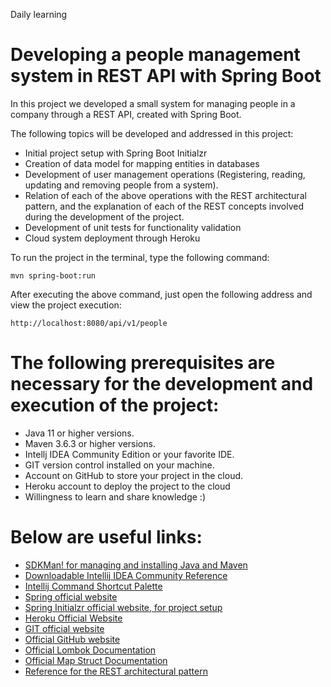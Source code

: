 Daily learning

# Developing a people management system in REST API with Spring Boot

In this project we developed a small system for managing people in a company through a REST API, created with Spring Boot.

The following topics will be developed and addressed in this project:

* Initial project setup with Spring Boot Initialzr
* Creation of data model for mapping entities in databases
* Development of user management operations (Registering, reading, updating and removing people from a system).
* Relation of each of the above operations with the REST architectural pattern, and the explanation of each of the REST concepts involved during the development of the project.
* Development of unit tests for functionality validation
* Cloud system deployment through Heroku

To run the project in the terminal, type the following command:

```shell script
mvn spring-boot:run 
```
After executing the above command, just open the following address and view the project execution:

```
http://localhost:8080/api/v1/people
```
# The following prerequisites are necessary for the development and execution of the project:

* Java 11 or higher versions.
* Maven 3.6.3 or higher versions.
* Intellj IDEA Community Edition or your favorite IDE.
* GIT version control installed on your machine.
* Account on GitHub to store your project in the cloud.
* Heroku account to deploy the project to the cloud
* Willingness to learn and share knowledge :)

# Below are useful links:

* [SDKMan! for managing and installing Java and Maven](https://sdkman.io/)
* [Downloadable Intellij IDEA Community Reference](https://www.jetbrains.com/idea/download)
* [Intellij Command Shortcut Palette](https://resources.jetbrains.com/storage/products/intellij-idea/docs/IntelliJIDEA_ReferenceCard.pdf)
* [Spring official website](https://spring.io/)
* [Spring Initialzr official website, for project setup](https://start.spring.io/)
* [Heroku Official Website](https://www.heroku.com/)
* [GIT official website](https://git-scm.com/)
* [Official GitHub website](http://github.com/)
* [Official Lombok Documentation](https://projectlombok.org/)
* [Official Map Struct Documentation](https://mapstruct.org/)
* [Reference for the REST architectural pattern](https://restfulapi.net/)
